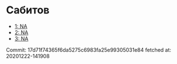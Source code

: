 # Сабитов
- [1: NA](1.md)
- [2: NA](2.md)
- [3: NA](3.md)

Commit: 17d71f74365f6da5275c6983fa25e99305031e84
 fetched at: 20201222-141908
